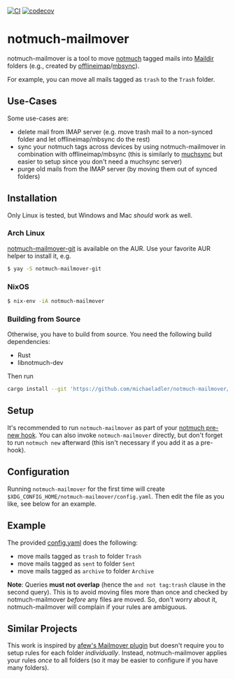 [![CI](https://github.com/michaeladler/notmuch-mailmover/actions/workflows/ci.yml/badge.svg)](https://github.com/michaeladler/notmuch-mailmover/actions/workflows/ci.yml)
[![codecov](https://codecov.io/gh/michaeladler/notmuch-mailmover/graph/badge.svg?token=6U7O3F51P7)](https://codecov.io/gh/michaeladler/notmuch-mailmover)

# notmuch-mailmover

notmuch-mailmover is a tool to move [notmuch](https://notmuchmail.org/) tagged mails into [Maildir](https://en.wikipedia.org/wiki/Maildir) folders (e.g., created by [offlineimap](https://github.com/OfflineIMAP/offlineimap3)/[mbsync](https://isync.sourceforge.io/)).

For example, you can move all mails tagged as `trash` to the `Trash` folder.

## Use-Cases

Some use-cases are:

* delete mail from IMAP server (e.g. move trash mail to a non-synced folder and let offlineimap/mbsync do the rest)
* sync your notmuch tags across devices by using notmuch-mailmover in combination with offlineimap/mbsync
  (this is similarly to [muchsync](http://www.muchsync.org/) but easier to setup since you don't need a muchsync server)
* purge old mails from the IMAP server (by moving them out of synced folders)

## Installation

Only Linux is tested, but Windows and Mac *should* work as well.

### Arch Linux

[notmuch-mailmover-git](https://aur.archlinux.org/packages/notmuch-mailmover-git) is available on the AUR.
Use your favorite AUR helper to install it, e.g.

```bash
$ yay -S notmuch-mailmover-git
```

### NixOS

```bash
$ nix-env -iA notmuch-mailmover
```

### Building from Source

Otherwise, you have to build from source. You need the following build dependencies:

- Rust
- libnotmuch-dev

Then run

```bash
cargo install --git 'https://github.com/michaeladler/notmuch-mailmover/'
```

## Setup

It's recommended to run `notmuch-mailmover` as part of your [notmuch pre-new hook](https://notmuch.readthedocs.io/en/latest/man5/notmuch-hooks.html).
You can also invoke `notmuch-mailmover` directly, but don't forget to run `notmuch new` afterward (this isn't necessary if you add it as a pre-hook).

## Configuration

Running `notmuch-mailmover` for the first time will create `$XDG_CONFIG_HOME/notmuch-mailmover/config.yaml`.
Then edit the file as you like, see below for an example.

## Example

The provided [config.yaml](./example/config.yaml) does the following:

* move mails tagged as `trash` to folder `Trash`
* move mails tagged as `sent` to folder `Sent`
* move mails tagged as `archive` to folder `Archive`

**Note**: Queries **must not overlap** (hence the `and not tag:trash` clause in the second query).
This is to avoid moving files more than once and checked by notmuch-mailmover *before* any files are moved.
So, don't worry about it, notmuch-mailmover will complain if your rules are ambiguous.

## Similar Projects

This work is inspired by [afew's Mailmover plugin](https://github.com/afewmail/afew/blob/master/afew/MailMover.py)
but doesn't require you to setup rules for each folder *individually*. Instead, notmuch-mailmover applies your rules
*once* to all folders (so it may be easier to configure if you have many folders).

